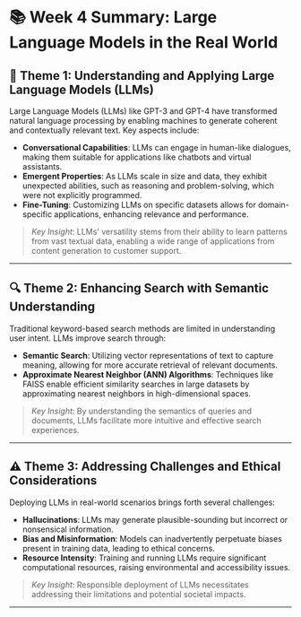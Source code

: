# 📚 Week 4 Summary: Large Language Models in the Real World

## 🧠 Theme 1: Understanding and Applying Large Language Models (LLMs)

Large Language Models (LLMs) like GPT-3 and GPT-4 have transformed natural language processing by enabling machines to generate coherent and contextually relevant text. Key aspects include:

- **Conversational Capabilities**: LLMs can engage in human-like dialogues, making them suitable for applications like chatbots and virtual assistants.
- **Emergent Properties**: As LLMs scale in size and data, they exhibit unexpected abilities, such as reasoning and problem-solving, which were not explicitly programmed.
- **Fine-Tuning**: Customizing LLMs on specific datasets allows for domain-specific applications, enhancing relevance and performance.

> *Key Insight*: LLMs' versatility stems from their ability to learn patterns from vast textual data, enabling a wide range of applications from content generation to customer support.

---

## 🔍 Theme 2: Enhancing Search with Semantic Understanding

Traditional keyword-based search methods are limited in understanding user intent. LLMs improve search through:

- **Semantic Search**: Utilizing vector representations of text to capture meaning, allowing for more accurate retrieval of relevant documents.
- **Approximate Nearest Neighbor (ANN) Algorithms**: Techniques like FAISS enable efficient similarity searches in large datasets by approximating nearest neighbors in high-dimensional spaces.

> *Key Insight*: By understanding the semantics of queries and documents, LLMs facilitate more intuitive and effective search experiences.

---

## ⚠️ Theme 3: Addressing Challenges and Ethical Considerations

Deploying LLMs in real-world scenarios brings forth several challenges:

- **Hallucinations**: LLMs may generate plausible-sounding but incorrect or nonsensical information.
- **Bias and Misinformation**: Models can inadvertently perpetuate biases present in training data, leading to ethical concerns.
- **Resource Intensity**: Training and running LLMs require significant computational resources, raising environmental and accessibility issues.

> *Key Insight*: Responsible deployment of LLMs necessitates addressing their limitations and potential societal impacts.

---
